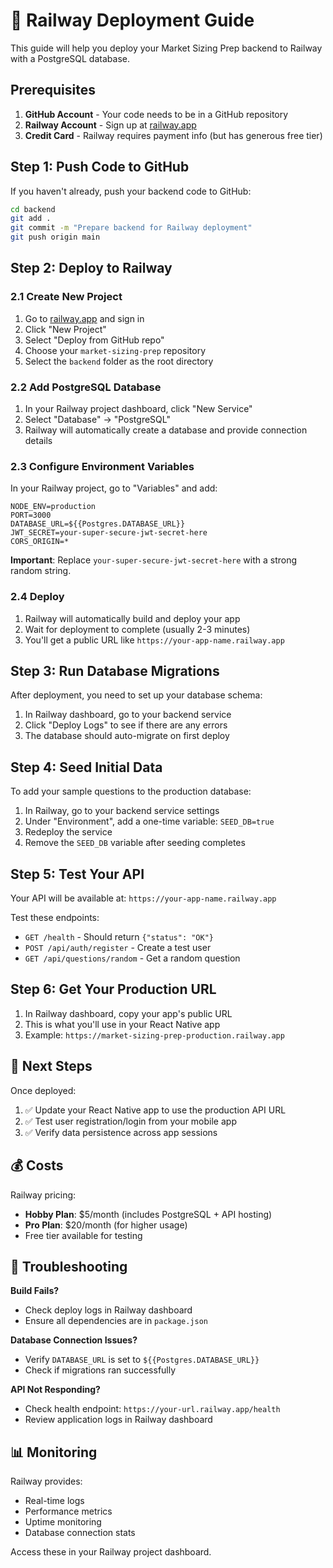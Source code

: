 # 🚀 Railway Deployment Guide

This guide will help you deploy your Market Sizing Prep backend to Railway with a PostgreSQL database.

## Prerequisites

1. **GitHub Account** - Your code needs to be in a GitHub repository
2. **Railway Account** - Sign up at [railway.app](https://railway.app)
3. **Credit Card** - Railway requires payment info (but has generous free tier)

## Step 1: Push Code to GitHub

If you haven't already, push your backend code to GitHub:

```bash
cd backend
git add .
git commit -m "Prepare backend for Railway deployment"
git push origin main
```

## Step 2: Deploy to Railway

### 2.1 Create New Project
1. Go to [railway.app](https://railway.app) and sign in
2. Click "New Project"
3. Select "Deploy from GitHub repo"
4. Choose your `market-sizing-prep` repository
5. Select the `backend` folder as the root directory

### 2.2 Add PostgreSQL Database
1. In your Railway project dashboard, click "New Service"
2. Select "Database" → "PostgreSQL"
3. Railway will automatically create a database and provide connection details

### 2.3 Configure Environment Variables
In your Railway project, go to "Variables" and add:

```env
NODE_ENV=production
PORT=3000
DATABASE_URL=${{Postgres.DATABASE_URL}}
JWT_SECRET=your-super-secure-jwt-secret-here
CORS_ORIGIN=*
```

**Important**: Replace `your-super-secure-jwt-secret-here` with a strong random string.

### 2.4 Deploy
1. Railway will automatically build and deploy your app
2. Wait for deployment to complete (usually 2-3 minutes)
3. You'll get a public URL like `https://your-app-name.railway.app`

## Step 3: Run Database Migrations

After deployment, you need to set up your database schema:

1. In Railway dashboard, go to your backend service
2. Click "Deploy Logs" to see if there are any errors
3. The database should auto-migrate on first deploy

## Step 4: Seed Initial Data

To add your sample questions to the production database:

1. In Railway, go to your backend service settings
2. Under "Environment", add a one-time variable: `SEED_DB=true`
3. Redeploy the service
4. Remove the `SEED_DB` variable after seeding completes

## Step 5: Test Your API

Your API will be available at: `https://your-app-name.railway.app`

Test these endpoints:
- `GET /health` - Should return `{"status": "OK"}`
- `POST /api/auth/register` - Create a test user
- `GET /api/questions/random` - Get a random question

## Step 6: Get Your Production URL

1. In Railway dashboard, copy your app's public URL
2. This is what you'll use in your React Native app
3. Example: `https://market-sizing-prep-production.railway.app`

## 🎯 Next Steps

Once deployed:
1. ✅ Update your React Native app to use the production API URL
2. ✅ Test user registration/login from your mobile app
3. ✅ Verify data persistence across app sessions

## 💰 Costs

Railway pricing:
- **Hobby Plan**: $5/month (includes PostgreSQL + API hosting)
- **Pro Plan**: $20/month (for higher usage)
- Free tier available for testing

## 🔧 Troubleshooting

**Build Fails?**
- Check deploy logs in Railway dashboard
- Ensure all dependencies are in `package.json`

**Database Connection Issues?**
- Verify `DATABASE_URL` is set to `${{Postgres.DATABASE_URL}}`
- Check if migrations ran successfully

**API Not Responding?**
- Check health endpoint: `https://your-url.railway.app/health`
- Review application logs in Railway dashboard

## 📊 Monitoring

Railway provides:
- Real-time logs
- Performance metrics
- Uptime monitoring
- Database connection stats

Access these in your Railway project dashboard.
